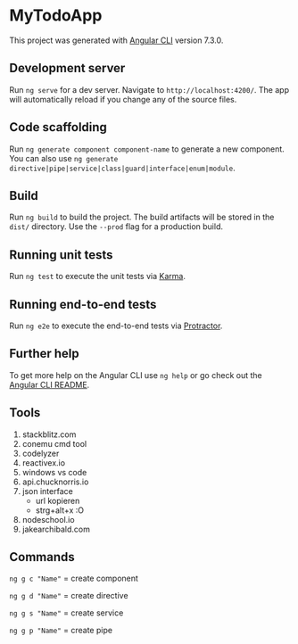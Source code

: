 # MyTodoApp

This project was generated with [Angular CLI](https://github.com/angular/angular-cli) version 7.3.0.

## Development server

Run `ng serve` for a dev server. Navigate to `http://localhost:4200/`. The app will automatically reload if you change any of the source files.

## Code scaffolding

Run `ng generate component component-name` to generate a new component. You can also use `ng generate directive|pipe|service|class|guard|interface|enum|module`.

## Build

Run `ng build` to build the project. The build artifacts will be stored in the `dist/` directory. Use the `--prod` flag for a production build.

## Running unit tests

Run `ng test` to execute the unit tests via [Karma](https://karma-runner.github.io).

## Running end-to-end tests

Run `ng e2e` to execute the end-to-end tests via [Protractor](http://www.protractortest.org/).

## Further help

To get more help on the Angular CLI use `ng help` or go check out the [Angular CLI README](https://github.com/angular/angular-cli/blob/master/README.md).

## Tools

1. stackblitz.com
2. conemu cmd tool
3. codelyzer
4. reactivex.io
5. windows vs code
6. api.chucknorris.io
7. json interface
    - url kopieren
    - strg+alt+x :O
8. nodeschool.io
9. jakearchibald.com

## Commands

`ng g c "Name"` = create component

`ng g d "Name"` = create directive

`ng g s "Name"` = create service

`ng g p "Name"` = create pipe
